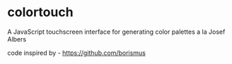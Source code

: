 # colortouch
A JavaScript touchscreen interface for generating color palettes a la Josef Albers

code inspired by - https://github.com/borismus
